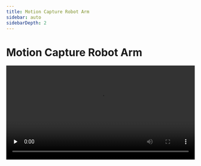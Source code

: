 ```yaml
---
title: Motion Capture Robot Arm
sidebar: auto
sidebarDepth: 2
---
```

# Motion Capture Robot Arm

<video style="width: 100%;" src="http://7xszl5.com1.z0.glb.clouddn.com/Leap-Motion-Robot-Arm.mp4" controls preload="none">
You see this text because your browser does not support embedded videos. But you can still click [here](http://7xszl5.com1.z0.glb.clouddn.com/Leap-Motion-Robot-Arm.mp4) to download this video.
</video>
